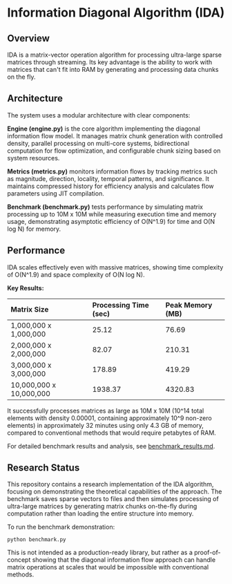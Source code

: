 # Information Diagonal Algorithm (IDA)

## Overview

IDA is a matrix-vector operation algorithm for processing ultra-large sparse matrices through streaming. Its key advantage is the ability to work with matrices that can't fit into RAM by generating and processing data chunks on the fly.

## Architecture

The system uses a modular architecture with clear components:

**Engine (engine.py)** is the core algorithm implementing the diagonal information flow model. It manages matrix chunk generation with controlled density, parallel processing on multi-core systems, bidirectional computation for flow optimization, and configurable chunk sizing based on system resources.

**Metrics (metrics.py)** monitors information flows by tracking metrics such as magnitude, direction, locality, temporal patterns, and significance. It maintains compressed history for efficiency analysis and calculates flow parameters using JIT compilation.

**Benchmark (benchmark.py)** tests performance by simulating matrix processing up to 10M x 10M while measuring execution time and memory usage, demonstrating asymptotic efficiency of O(N^1.9) for time and O(N log N) for memory.

## Performance

IDA scales effectively even with massive matrices, showing time complexity of O(N^1.9) and space complexity of O(N log N). 

**Key Results:**

| Matrix Size          | Processing Time (sec) | Peak Memory (MB) |
|:---------------------|:----------------------|:-----------------|
| 1,000,000 x 1,000,000 | 25.12               | 76.69            |
| 2,000,000 x 2,000,000 | 82.07               | 210.31           |
| 3,000,000 x 3,000,000 | 178.89              | 419.29           |
| 10,000,000 x 10,000,000 | 1938.37           | 4320.83          |

It successfully processes matrices as large as 10M x 10M (10^14 total elements with density 0.00001, containing approximately 10^9 non-zero elements) in approximately 32 minutes using only 4.3 GB of memory, compared to conventional methods that would require petabytes of RAM.

For detailed benchmark results and analysis, see [benchmark_results.md](benchmark_results.md).

## Research Status

This repository contains a research implementation of the IDA algorithm, focusing on demonstrating the theoretical capabilities of the approach. The benchmark saves sparse vectors to files and then simulates processing of ultra-large matrices by generating matrix chunks on-the-fly during computation rather than loading the entire structure into memory.

To run the benchmark demonstration:

```
python benchmark.py
```

This is not intended as a production-ready library, but rather as a proof-of-concept showing that the diagonal information flow approach can handle matrix operations at scales that would be impossible with conventional methods. 